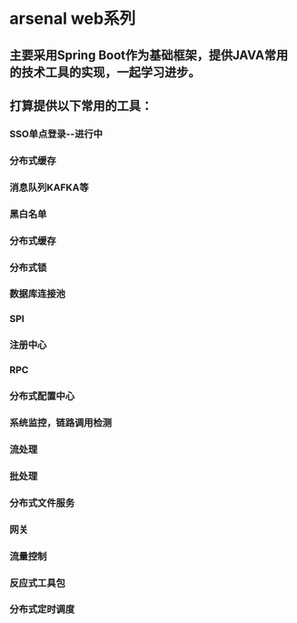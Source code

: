 # arsenal web系列
## 主要采用Spring Boot作为基础框架，提供JAVA常用的技术工具的实现，一起学习进步。
## 打算提供以下常用的工具：
### SSO单点登录--进行中
### 分布式缓存
### 消息队列KAFKA等
### 黑白名单
### 分布式缓存
### 分布式锁
### 数据库连接池
### SPI
### 注册中心
### RPC
### 分布式配置中心
### 系统监控，链路调用检测
### 流处理
### 批处理
### 分布式文件服务
### 网关
### 流量控制
### 反应式工具包
### 分布式定时调度
